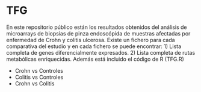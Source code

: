# TFG

En este repositorio público están los resultados obtenidos del análisis de microarrays de biopsias de pinza endoscópida de muestras afectadas por enfermedad de Crohn y colitis ulcerosa. Existe un fichero para cada comparativa del estudio y en cada fichero se puede encontrar: 1) Lista completa de genes diferencialmente expresados. 2) Lista completa de rutas metabólicas enriquecidas. Además está incluido el código de R (TFG.R)

- Crohn vs Controles
- Colitis vs Controles
- Crohn vs Colitis

